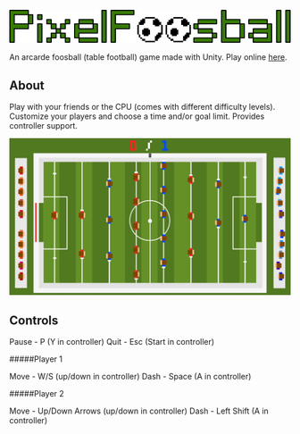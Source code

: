 ![](readmeResources/logo.png)

An arcarde foosball (table football) game made with Unity. Play online [here](https://nuno-faria.itch.io/pixelfoosball).

## About

Play with your friends or the CPU (comes with different difficulty levels). Customize your players and choose a time and/or goal limit. Provides controller support.

<img src="readmeResources/demo.gif"/>

## Controls

Pause - P (Y in controller)
Quit - Esc (Start in controller)

#####Player 1

Move - W/S (up/down in controller)
Dash - Space (A in controller)


#####Player 2

Move - Up/Down Arrows (up/down in controller)
Dash - Left Shift (A in controller)